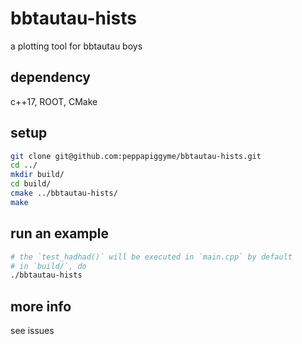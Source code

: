 # bbtautau-hists

a plotting tool for bbtautau boys

## dependency
c++17, ROOT, CMake

## setup
```bash
git clone git@github.com:peppapiggyme/bbtautau-hists.git
cd ../
mkdir build/
cd build/
cmake ../bbtautau-hists/
make
```

## run an example
```bash
# the `test_hadhad()` will be executed in `main.cpp` by default
# in `build/`, do
./bbtautau-hists
```

## more info
see issues
